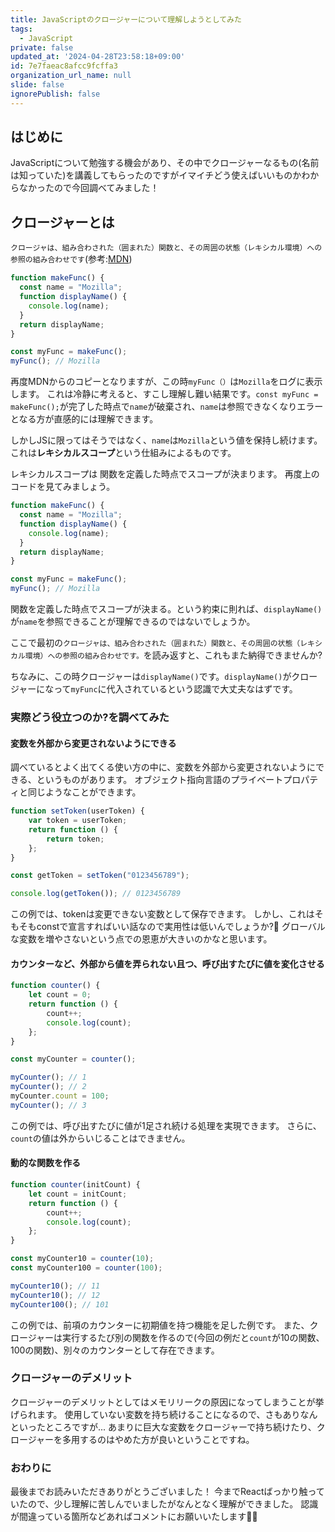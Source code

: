 ```yaml
---
title: JavaScriptのクロージャーについて理解しようとしてみた
tags:
  - JavaScript
private: false
updated_at: '2024-04-28T23:58:18+09:00'
id: 7e7faeac8afcc9fcffa3
organization_url_name: null
slide: false
ignorePublish: false
---
```

## はじめに
JavaScriptについて勉強する機会があり、その中でクロージャーなるもの(名前は知っていた)を講義してもらったのですがイマイチどう使えばいいものかわからなかったので今回調べてみました！

## クロージャーとは
`クロージャは、組み合わされた（囲まれた）関数と、その周囲の状態（レキシカル環境）への参照の組み合わせです`(参考:[MDN](https://developer.mozilla.org/ja/docs/Web/JavaScript/Closures))

```js
function makeFunc() {
  const name = "Mozilla";
  function displayName() {
    console.log(name);
  }
  return displayName;
}

const myFunc = makeFunc();
myFunc(); // Mozilla
```
再度MDNからのコピーとなりますが、この時`myFunc（）`は`Mozilla`をログに表示します。
これは冷静に考えると、すこし理解し難い結果です。`const myFunc = makeFunc();`が完了した時点で`name`が破棄され、`name`は参照できなくなりエラーとなる方が直感的には理解できます。

しかしJSに限ってはそうではなく、`name`は`Mozilla`という値を保持し続けます。これは**レキシカルスコープ**という仕組みによるものです。

レキシカルスコープは 関数を定義した時点でスコープが決まります。
再度上のコードを見てみましょう。

```js
function makeFunc() {
  const name = "Mozilla";
  function displayName() {
    console.log(name);
  }
  return displayName;
}

const myFunc = makeFunc();
myFunc(); // Mozilla
```
関数を定義した時点でスコープが決まる。という約束に則れば、`displayName()`が`name`を参照できることが理解できるのではないでしょうか。

ここで最初の`クロージャは、組み合わされた（囲まれた）関数と、その周囲の状態（レキシカル環境）への参照の組み合わせです。`を読み返すと、これもまた納得できませんか?

ちなみに、この時クロージャーは`displayName()`です。`displayName()`がクロージャーになって`myFunc`に代入されているという認識で大丈夫なはずです。

### 実際どう役立つのか?を調べてみた
#### 変数を外部から変更されないようにできる
調べているとよく出てくる使い方の中に、変数を外部から変更されないようにできる、というものがあります。
オブジェクト指向言語のプライベートプロパティと同じようなことができます。

```js
function setToken(userToken) {
    var token = userToken;
    return function () {
        return token;
    };
}

const getToken = setToken("0123456789");

console.log(getToken()); // 0123456789
```

この例では、tokenは変更できない変数として保存できます。
しかし、これはそもそもconstで宣言すればいい話なので実用性は低いんでしょうか?🧐
グローバルな変数を増やさないという点での恩恵が大きいのかなと思います。

#### カウンターなど、外部から値を弄られない且つ、呼び出すたびに値を変化させる

```js
function counter() {
    let count = 0;
    return function () {
        count++;
        console.log(count);
    };
}

const myCounter = counter();

myCounter(); // 1
myCounter(); // 2
myCounter.count = 100;
myCounter(); // 3
```

この例では、呼び出すたびに値が1足され続ける処理を実現できます。
さらに、`count`の値は外からいじることはできません。

#### 動的な関数を作る

```js
function counter(initCount) {
    let count = initCount;
    return function () {
        count++;
        console.log(count);
    };
}

const myCounter10 = counter(10);
const myCounter100 = counter(100);

myCounter10(); // 11
myCounter10(); // 12
myCounter100(); // 101 
```

この例では、前項のカウンターに初期値を持つ機能を足した例です。
また、クロージャーは実行するたび別の関数を作るので(今回の例だと`count`が10の関数、100の関数)、別々のカウンターとして存在できます。

### クロージャーのデメリット
クロージャーのデメリットとしてはメモリリークの原因になってしまうことが挙げられます。
使用していない変数を持ち続けることになるので、さもありなんといったところですが...
あまりに巨大な変数をクロージャーで持ち続けたり、クロージャーを多用するのはやめた方が良いということですね。


### おわりに
最後までお読みいただきありがとうございました！
今までReactばっかり触っていたので、少し理解に苦しんでいましたがなんとなく理解ができました。
認識が間違っている箇所などあればコメントにお願いいたします🙇‍♂️
